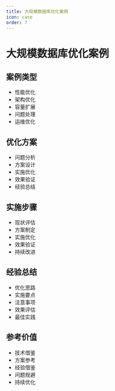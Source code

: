 ```yaml
---
title: 大规模数据库优化案例
icon: case
order: 7
---
```


# 大规模数据库优化案例

## 案例类型
- 性能优化
- 架构优化
- 容量扩展
- 问题处理
- 运维优化

## 优化方案
- 问题分析
- 方案设计
- 实施优化
- 效果验证
- 经验总结

## 实施步骤
- 现状评估
- 方案制定
- 实施优化
- 效果验证
- 持续改进

## 经验总结
- 优化思路
- 实施要点
- 注意事项
- 效果评估
- 最佳实践

## 参考价值
- 技术借鉴
- 方案参考
- 经验借鉴
- 问题规避
- 持续优化

